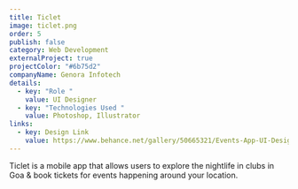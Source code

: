 ```yaml
---
title: Ticlet
image: ticlet.png
order: 5
publish: false
category: Web Development
externalProject: true
projectColor: "#6b75d2"
companyName: Genora Infotech
details:
  - key: "Role "
    value: UI Designer
  - key: "Technologies Used "
    value: Photoshop, Illustrator
links:
  - key: Design Link
    value: https://www.behance.net/gallery/50665321/Events-App-UI-Design
---
```

Ticlet is a mobile app that allows users to explore the nightlife in clubs in Goa & book tickets for events happening around your location.

